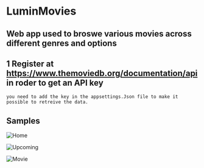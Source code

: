 # LuminMovies

## Web app used to broswe various movies across different genres and options

## 1 Register at https://www.themoviedb.org/documentation/api in roder to get an API key  
    you need to add the key in the appsettings.Json file to make it possible to retreive the data.
    

## Samples

![Home](https://user-images.githubusercontent.com/53438581/114245218-68dd9c80-9966-11eb-91cf-39d8ece034b5.png)

![Upcoming](https://user-images.githubusercontent.com/53438581/114245239-77c44f00-9966-11eb-9efa-22b06d25f240.png)

![Movie](https://user-images.githubusercontent.com/53438581/114245288-91659680-9966-11eb-84da-5b321471d47c.png)
    

